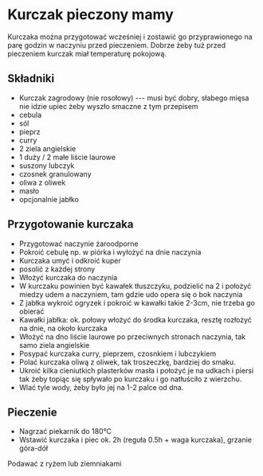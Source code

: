 # Kurczak pieczony mamy
Kurczaka można przygotować wcześniej i zostawić go przyprawionego na parę godzin w naczyniu przed pieczeniem.
Dobrze żeby tuż przed pieczeniem kurczak miał temperaturę pokojową.

## Składniki
- Kurczak zagrodowy (nie rosołowy) --- musi być dobry, słabego mięsa nie idzie upiec żeby wyszło smaczne z tym przepisem
- cebula
- sól
- pieprz
- curry
- 2 ziela angielskie
- 1 duży / 2 małe liście laurowe
- suszony lubczyk
- czosnek granulowany
- oliwa z oliwek
- masło
- opcjonalnie jabłko

## Przygotowanie kurczaka
- Przygotować naczynie żaroodporne
- Pokroić cebulę np. w piórka i wyłożyć na dnie naczynia
- Kurczaka umyć i odkroić kuper
- posolić z każdej strony
- Włożyć kurczaka do naczynia
- W kurczaku powinien być kawałek tłuszczyku, podzielić na 2 i położyć miedzy udem a naczyniem, tam gdzie udo opera się o bok naczynia
- Z jabłka wykroić ogryzek i pokroić w kawałki takie 2-3cm, nie trzeba go obierać
- Kawałki jabłka: ok. połowy włożyć do środka kurczaka, resztę rozłożyć na dnie, na około kurczaka
- Włożyć na dno liście laurowe po przeciwnych stronach naczynia, tak samo ziela angielskie
- Posypać kurczaka curry, pieprzem, czosnkiem i lubczykiem
- Polać kurczaka oliwą z oliwek, tak troszeczkę, bardziej do smaku.
- Ukroić kilka cieniutkich plasterków masła i położyć je na udkach i piersi tak żeby topiąc się spływało po kurczaku i go natłuściło z wierzchu.
- Wlać tyle wody, żeby było jej na 1-2 palce od dna.

## Pieczenie
- Nagrzać piekarnik do 180°C
- Wstawić kurczaka i piec ok. 2h (reguła 0.5h + waga kurczaka), grzanie góra-dół

Podawać z ryżem lub ziemniakami
